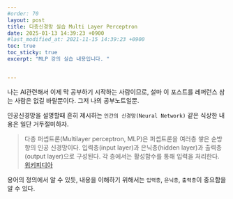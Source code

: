 ```yaml
---
#order: 70
layout: post
title: 다층신경망 실습 Multi Layer Perceptron
date: 2025-01-13 14:39:23 +0900
#last_modified_at: 2021-11-15 14:39:23 +0900
toc: true
toc_sticky: true
excerpt: "MLP 강의 실습 내용입니다. "


---
```


나는 AI관련해서 이제 막 공부하기 시작하는 사람이므로, 설마 이 포스트를 레퍼런스 삼는 사람은 없길 바랄뿐이다. 그저 나의 공부노트일뿐. 

인공신경망을 설명할때 흔히 제시하는 `인간의 신경망(Neural Network)` 같은 식상한 내용은 일단 거두절미하자. 


>다층 퍼셉트론(Multilayer perceptron, MLP)은 퍼셉트론을 여러층 쌓은 순방향의 인공 신경망이다. 입력층(input layer)과 은닉층(hidden layer)과 출력층(output layer)으로 구성된다. 각 층에서는 활성함수를 통해 입력을 처리한다.  
[위키피디아](https://ko.wikipedia.org/wiki/%EB%8B%A4%EC%B8%B5_%ED%8D%BC%EC%85%89%ED%8A%B8%EB%A1%A0)

용어의 정의에서 알 수 있듯, 내용을 이해하기 위해서는 `입력층`, `은닉층`, `출력층`이 중요함을 알 수 있다.


<img src="/single_layer_perceptron.png" alt="">


